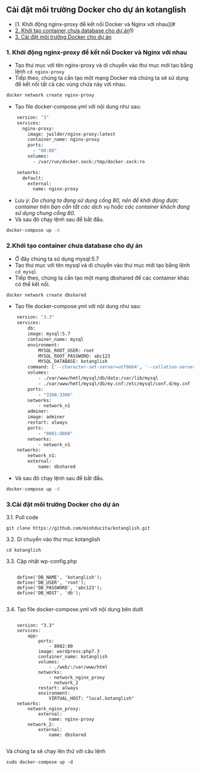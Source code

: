 ## Cài đặt môi trường Docker cho dự án kotanglish
- [1. Khởi động nginx-proxy để kết nối Docker và Nginx với nhau](#
- [2. Khởi tạo container chưa database cho dự án](#2)1)
- [3. Cài đặt môi trường Docker cho dự án](#3)
	
<a name="1" />

### 1. Khởi động nginx-proxy để kết nối Docker và Nginx với nhau
- Tạo thư mục với tên nginx-proxy và di chuyển vào thư mục mới tạo bằng lệnh <code>cd nginx-proxy</code>
- Tiếp theo, chúng ta cần tạo một mạng Docker mà chúng ta sẽ sử dụng để kết nối tất cả các vùng chứa này với nhau.
```sh
docker network create nginx-proxy
```
- Tạo file docker-compose.yml với nội dung như sau:
```sh
	version: "3"
	services:
	  nginx-proxy:
	    image: jwilder/nginx-proxy:latest
	    container_name: nginx-proxy
	    ports:
	      - "80:80"
	    volumes:
	      - /var/run/docker.sock:/tmp/docker.sock:ro

	networks:
	  default:
	    external:
	      name: nginx-proxy
```
- <i>Lưu ý: Do chúng ta đang sử dụng cổng 80, nên để khởi động được container trên bạn cần tắt các dịch vụ hoặc các container khách đang sử dụng chung cổng 80.</i>
- Và sau đó chạy lệnh sau để bắt đầu.
```sh
docker-compose up -d
```

<a name="2" />
	
### 2.Khởi tạo container chưa database cho dự án
- Ở đây chúng ta sử dụng mysql:5.7 
- Tạo thư mục với tên mysql và di chuyển vào thư mục mới tạo bằng lệnh <code>cd mysql</code>
- Tiếp theo, chúng ta cần tạo một mạng dbshared để các container khác có thể kết nối.
```sh
docker network create dbshared
```
- Tạo file docker-compose.yml với nội dung như sau:
```sh
	version: "3.3"
	services:
	    db:
		image: mysql:5.7
		container_name: mysql
		environment:
		    MYSQL_ROOT_USER: root
		    MYSQL_ROOT_PASSWORD: abc123
		    MYSQL_DATABASE: kotanglish
		command: ['--character-set-server=utf8mb4', '--collation-server=utf8mb4_unicode_ci','--default-authentication-plugin=mysql_native_password']
		volumes:
		    - ./var/www/hmtl/mysql/db/data:/var/lib/mysql
		    - ./var/www/hmtl/mysql/db/my.cnf:/etc/mysql/conf.d/my.cnf
		ports:
		    - "3306:3306"
		networks:
		    - network_n1
	    adminer:
		image: adminer
		restart: always
		ports:
		    - "8081:8080"
		networks:
		    - network_n1
	networks:
	    network_n1:
		external: 
		    name: dbshared
```
- Và sau đó chạy lệnh sau để bắt đầu.
```sh
docker-compose up -d
```

<a name="3" />
	
### 3.Cài đặt môi trường Docker cho dự án

  <p>3.1. Pull code</p>
  <pre><code>git clone https://github.com/minhducita/kotanglish.git</code></pre> 
  <p>3.2. Di chuyển vào thư mục kotanglish</p>
  <pre><code>cd kotanglish</code></pre>    
  <p>3.3. Cập nhật wp-config.php</p>
  <pre><code>
   	define('DB_NAME', 'kotanglish');
	define('DB_USER', 'root');
	define('DB_PASSWORD', 'abc123');
	define('DB_HOST', 'db');
  </code></pre>
  <p>3.4. Tạo file docker-compose.yml với nội dung bên dưới<p>
  
  <pre><code>
    version: "3.3"
    services:
        app:
            ports:
                - 8082:80
            image: wordpress:php7.3
            container_name: kotanglish
            volumes:
                - ./web/:/var/www/html
            networks:
                - network_nginx_proxy
                - network_2
            restart: always
            environment: 
                VIRTUAL_HOST: "local.kotanglish"
    networks:
        network_nginx_proxy:
            external: 
                name: nginx-proxy
        network_2:
            external: 
                name: dbshared
  </code></pre>
  
  
  <p>Và chúng ta sẽ chạy lên thử với câu lệnh</p>
  <pre><code>sudo docker-compose up -d</code></pre>

